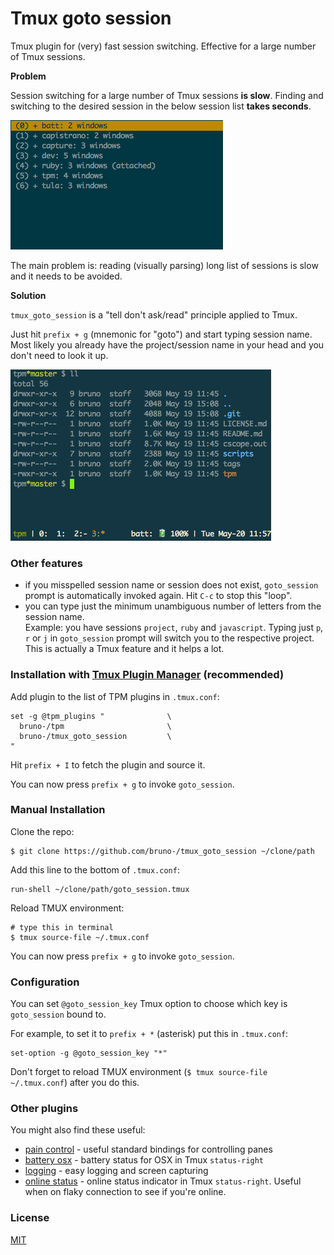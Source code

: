 # Tmux goto session

Tmux plugin for (very) fast session switching. Effective for a large number of
Tmux sessions.

**Problem**

Session switching for a large number of Tmux sessions **is slow**. Finding and
switching to the desired session in the below session list **takes seconds**.

![long list of sessions](/screenshots/sessions_list.png)

The main problem is: reading (visually parsing) long list of sessions is
slow and it needs to be avoided.

**Solution**

`tmux_goto_session` is a  "tell don't ask/read" principle applied to Tmux.

Just hit `prefix + g` (mnemonic for "goto") and start typing session name.
Most likely you already have the project/session name in your head and you
don't need to look it up.

![animated gif](/screenshots/tmux_goto_session.gif)

### Other features

- if you misspelled session name or session does not exist, `goto_session`
  prompt is automatically invoked again. Hit `C-c` to stop this "loop".
- you can type just the minimum unambiguous number of letters from the session
  name.<br/>
  Example: you have sessions `project`, `ruby` and `javascript`. Typing just
  `p`, `r` or `j` in `goto_session` prompt will switch you to the respective
  project.<br/>
  This is actually a Tmux feature and it helps a lot.

### Installation with [Tmux Plugin Manager](https://github.com/bruno-/tpm) (recommended)

Add plugin to the list of TPM plugins in `.tmux.conf`:

    set -g @tpm_plugins "              \
      bruno-/tpm                       \
      bruno-/tmux_goto_session         \
    "

Hit `prefix + I` to fetch the plugin and source it.

You can now press `prefix + g` to invoke `goto_session`.

### Manual Installation

Clone the repo:

    $ git clone https://github.com/bruno-/tmux_goto_session ~/clone/path

Add this line to the bottom of `.tmux.conf`:

    run-shell ~/clone/path/goto_session.tmux

Reload TMUX environment:

    # type this in terminal
    $ tmux source-file ~/.tmux.conf

You can now press `prefix + g` to invoke `goto_session`.

### Configuration

You can set `@goto_session_key` Tmux option to choose which key is
`goto_session` bound to.

For example, to set it to `prefix + *` (asterisk) put this in `.tmux.conf`:

    set-option -g @goto_session_key "*"

Don't forget to reload TMUX environment (`$ tmux source-file ~/.tmux.conf`)
after you do this.

### Other plugins

You might also find these useful:

- [pain control](https://github.com/bruno-/tmux_pain_control) - useful standard
  bindings for controlling panes
- [battery osx](https://github.com/bruno-/tmux_battery_osx) - battery status
  for OSX in Tmux `status-right`
- [logging](https://github.com/bruno-/tmux_logging) - easy logging and
  screen capturing
- [online status](https://github.com/bruno-/tmux_online_status) - online status
  indicator in Tmux `status-right`. Useful when on flaky connection to see if
  you're online.

### License

[MIT](LICENSE.md)

